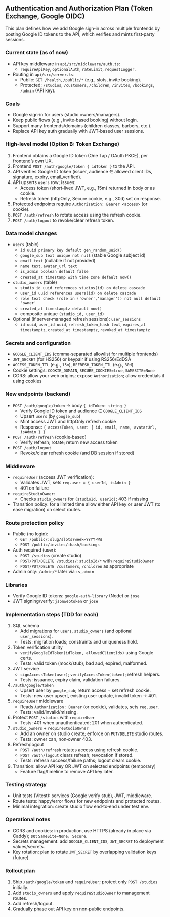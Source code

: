 ## Authentication and Authorization Plan (Token Exchange, Google OIDC)

This plan defines how we add Google sign‑in across multiple frontends by posting Google ID tokens to the API, which verifies and mints first‑party sessions.

### Current state (as of now)

- API key middleware in `api/src/middleware/auth.ts`:
  - `requireApiKey`, `optionalAuth`, `rateLimit`, `requestLogger`.
- Routing in `api/src/server.ts`:
  - Public: `GET /health`, `/public/*` (e.g., slots, invite booking).
  - Protected: `/studios`, `/customers`, `/children`, `/invites`, `/bookings`, `/admin` (API key).

### Goals

- Google sign‑in for users (studio owners/managers).
- Keep public flows (e.g., invite‑based booking) without login.
- Support many frontends/domains (children classes, barbers, etc.).
- Replace API key auth gradually with JWT‑based user sessions.

### High‑level model (Option B: Token Exchange)

1. Frontend obtains a Google ID token (One Tap / OAuth PKCE), per frontend’s own UX.
2. Frontend `POST /auth/google/token { idToken }` to the API.
3. API verifies Google ID token (issuer, audience ∈ allowed client IDs, signature, expiry, email_verified).
4. API upserts `users` row; issues:
   - Access token (short‑lived JWT, e.g., 15m) returned in body or as cookie.
   - Refresh token (httpOnly, Secure cookie, e.g., 30d) set on response.
5. Protected endpoints require `Authorization: Bearer <access>` (or cookie).
6. `POST /auth/refresh` to rotate access using the refresh cookie.
7. `POST /auth/logout` to revoke/clear refresh token.

### Data model changes

- `users` (table)
  - `id uuid primary key default gen_random_uuid()`
  - `google_sub text unique not null` (stable Google subject id)
  - `email text` (nullable if not provided)
  - `name text`, `avatar_url text`
  - `is_admin boolean default false`
  - `created_at timestamp with time zone default now()`
- `studio_owners` (table)
  - `studio_id uuid references studios(id) on delete cascade`
  - `user_id uuid references users(id) on delete cascade`
  - `role text check (role in ('owner','manager')) not null default 'owner'`
  - `created_at timestamptz default now()`
  - composite unique `(studio_id, user_id)`
- Optional (if server‑managed refresh sessions): `user_sessions`
  - `id uuid`, `user_id uuid`, `refresh_token_hash text`, `expires_at timestamptz`, `created_at timestamptz`, `revoked_at timestamptz`

### Secrets and configuration

- `GOOGLE_CLIENT_IDS` (comma‑separated allowlist for multiple frontends)
- `JWT_SECRET` (for HS256) or keypair if using RS256/EdDSA
- `ACCESS_TOKEN_TTL` (e.g., `15m`), `REFRESH_TOKEN_TTL` (e.g., `30d`)
- Cookie settings: `COOKIE_DOMAIN`, `SECURE_COOKIES=true`, `SAMESITE=None`
- CORS: allow your web origins; expose `Authorization`; allow credentials if using cookies

### New endpoints (backend)

- `POST /auth/google/token` → body `{ idToken: string }`
  - Verify Google ID token and audience ∈ `GOOGLE_CLIENT_IDS`
  - Upsert `users` (by `google_sub`)
  - Mint access JWT and httpOnly refresh cookie
  - Response: `{ accessToken, user: { id, email, name, avatarUrl, isAdmin } }`
- `POST /auth/refresh` (cookie‑based)
  - Verify refresh; rotate; return new access token
- `POST /auth/logout`
  - Revoke/clear refresh cookie (and DB session if stored)

### Middleware

- `requireUser` (access JWT verification):
  - Validates JWT, sets `req.user = { userId, isAdmin }`
  - 401 on failure
- `requireStudioOwner`:
  - Checks `studio_owners` for `(studioId, userId)`; 403 if missing
- Transition policy: for a limited time allow either API key or user JWT (to ease migration) on select routes.

### Route protection policy

- Public (no login):
  - `GET /public/:slug/slots?week=YYYY-WW`
  - `POST /public/invites/:hash/bookings`
- Auth required (user):
  - `POST /studios` (create studio)
  - `POST/PUT/DELETE /studios/:studioId/*` with `requireStudioOwner`
  - `POST/PUT/DELETE /customers`, `/children` as appropriate
- Admin only: `/admin/*` later via `is_admin`

### Libraries

- Verify Google ID tokens: `google-auth-library` (Node) or `jose`
- JWT signing/verify: `jsonwebtoken` or `jose`

### Implementation steps (TDD for each)

1. SQL schema
   - Add migrations for `users`, `studio_owners` (and optional `user_sessions`).
   - Tests: migration loads; constraints and uniqueness hold.
2. Token verification utility
   - `verifyGoogleIdToken(idToken, allowedClientIds)` using Google certs.
   - Tests: valid token (mock/stub), bad aud, expired, malformed.
3. JWT service
   - `signAccessToken(user)`; `verifyAccessToken(token)`; refresh helpers.
   - Tests: issuance, expiry claim, validation failures.
4. `/auth/google/token`
   - Upsert user by `google_sub`; return access + set refresh cookie.
   - Tests: new user upsert, existing user update, invalid token → 401.
5. `requireUser` middleware
   - Reads `Authorization: Bearer` (or cookie), validates, sets `req.user`.
   - Tests: valid/invalid/missing.
6. Protect `POST /studios` with `requireUser`
   - Tests: 401 when unauthenticated; 201 when authenticated.
7. `studio_owners` + `requireStudioOwner`
   - Add an owner on studio create; enforce on `PUT/DELETE` studio routes.
   - Tests: owner can, non‑owner 403.
8. Refresh/logout
   - `POST /auth/refresh` rotates access using refresh cookie.
   - `POST /auth/logout` clears refresh; revocation if stored.
   - Tests: refresh success/failure paths; logout clears cookie.
9. Transition: allow API key OR JWT on selected endpoints (temporary)
   - Feature flag/timeline to remove API key later.

### Testing strategy

- Unit tests (Vitest): services (Google verify stub), JWT, middleware.
- Route tests: happy/error flows for new endpoints and protected routes.
- Minimal integration: create studio flow end‑to‑end under test env.

### Operational notes

- CORS and cookies: in production, use HTTPS (already in place via Caddy); set `SameSite=None; Secure`.
- Secrets management: add `GOOGLE_CLIENT_IDS`, `JWT_SECRET` to deployment values/secrets.
- Key rotation: plan to rotate `JWT_SECRET` by overlapping validation keys (future).

### Rollout plan

1. Ship `/auth/google/token` and `requireUser`; protect only `POST /studios` initially.
2. Add `studio_owners` and apply `requireStudioOwner` to management routes.
3. Add refresh/logout.
4. Gradually phase out API key on non‑public endpoints.

